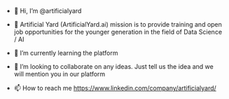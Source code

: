 - 👋 Hi, I’m @artificialyard
- 👀 Artificial Yard (ArtificialYard.ai) mission is to provide training 
and open job opportunities for the younger generation in the field of Data Science / AI

- 🌱 I’m currently learning the platform 
- 💞️ I’m looking to collaborate on any ideas. Just tell us the idea and we will mention you in our platform
- 📫 How to reach me https://www.linkedin.com/company/artificialyard/

<!---
artificialyard/artificialyard is a ✨ special ✨ repository because its `README.md` (this file) appears on your GitHub profile.
You can click the Preview link to take a look at your changes.
--->
